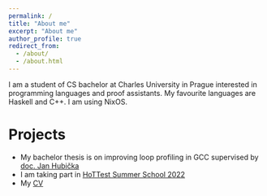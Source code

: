 ```yaml
---
permalink: /
title: "About me"
excerpt: "About me"
author_profile: true
redirect_from: 
  - /about/
  - /about.html
---
```


I am a student of CS bachelor at Charles University in Prague interested in programming languages and proof assistants. My favourite languages are Haskell and C++. I am using NixOS.

Projects
======

- My bachelor thesis is on improving loop profiling in GCC supervised by [doc. Jan Hubička](https://www.ucw.cz/~hubicka/)
- I am taking part in [HoTTest Summer School 2022](https://www.uwo.ca/math/faculty/kapulkin/seminars/hottest_summer_school_2022.html)
- My [CV](http://kubaneko.github.io/files/kubaneko_cv.pdf)
